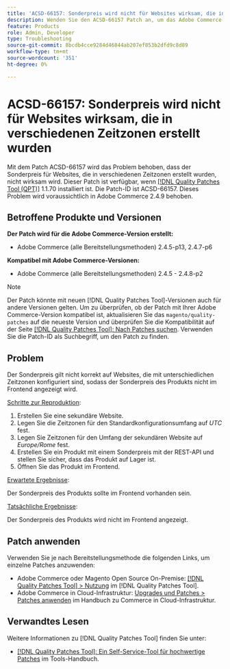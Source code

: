 ```yaml
---
title: 'ACSD-66157: Sonderpreis wird nicht für Websites wirksam, die in verschiedenen Zeitzonen erstellt wurden'
description: Wenden Sie den ACSD-66157 Patch an, um das Adobe Commerce-Problem zu beheben, bei dem der Sonderpreis für Websites, die in verschiedenen Zeitzonen erstellt wurden, nicht wirksam wird.
feature: Products
role: Admin, Developer
type: Troubleshooting
source-git-commit: 8bcdb4cce9284d46844ab207ef853b2dfd9c8d89
workflow-type: tm+mt
source-wordcount: '351'
ht-degree: 0%

---
```



# ACSD-66157: Sonderpreis wird nicht für Websites wirksam, die in verschiedenen Zeitzonen erstellt wurden

Mit dem Patch ACSD-66157 wird das Problem behoben, dass der Sonderpreis für Websites, die in verschiedenen Zeitzonen erstellt wurden, nicht wirksam wird. Dieser Patch ist verfügbar, wenn [[!DNL Quality Patches Tool (QPT)]](/help/tools/quality-patches-tool/quality-patches-tool-to-self-serve-quality-patches.md) 1.1.70 installiert ist. Die Patch-ID ist ACSD-66157. Dieses Problem wird voraussichtlich in Adobe Commerce 2.4.9 behoben.

## Betroffene Produkte und Versionen

**Der Patch wird für die Adobe Commerce-Version erstellt:**

* Adobe Commerce (alle Bereitstellungsmethoden) 2.4.5-p13, 2.4.7-p6

**Kompatibel mit Adobe Commerce-Versionen:**

* Adobe Commerce (alle Bereitstellungsmethoden) 2.4.5 - 2.4.8-p2

>[!NOTE]
>
>Der Patch könnte mit neuen [!DNL Quality Patches Tool]-Versionen auch für andere Versionen gelten. Um zu überprüfen, ob der Patch mit Ihrer Adobe Commerce-Version kompatibel ist, aktualisieren Sie das `magento/quality-patches` auf die neueste Version und überprüfen Sie die Kompatibilität auf der Seite [[!DNL Quality Patches Tool]: Nach Patches suchen](https://experienceleague.adobe.com/tools/commerce-quality-patches/index.html). Verwenden Sie die Patch-ID als Suchbegriff, um den Patch zu finden.

## Problem

Der Sonderpreis gilt nicht korrekt auf Websites, die mit unterschiedlichen Zeitzonen konfiguriert sind, sodass der Sonderpreis des Produkts nicht im Frontend angezeigt wird.

<u>Schritte zur Reproduktion</u>:

1. Erstellen Sie eine sekundäre Website.
1. Legen Sie die Zeitzonen für den Standardkonfigurationsumfang auf *UTC* fest.
1. Legen Sie Zeitzonen für den Umfang der sekundären Website auf *Europe/Rome* fest.
1. Erstellen Sie ein Produkt mit einem Sonderpreis mit der REST-API und stellen Sie sicher, dass das Produkt auf Lager ist.
1. Öffnen Sie das Produkt im Frontend.

<u>Erwartete Ergebnisse</u>:

Der Sonderpreis des Produkts sollte im Frontend vorhanden sein.

<u>Tatsächliche Ergebnisse</u>:

Der Sonderpreis des Produkts wird nicht im Frontend angezeigt.

## Patch anwenden

Verwenden Sie je nach Bereitstellungsmethode die folgenden Links, um einzelne Patches anzuwenden:

* Adobe Commerce oder Magento Open Source On-Premise: [[!DNL Quality Patches Tool] > Nutzung](/help/tools/quality-patches-tool/usage.md) im [!DNL Quality Patches Tool].
* Adobe Commerce in Cloud-Infrastruktur: [Upgrades und Patches > Patches anwenden](https://experienceleague.adobe.com/docs/commerce-cloud-service/user-guide/develop/upgrade/apply-patches.html) im Handbuch zu Commerce in Cloud-Infrastruktur.

## Verwandtes Lesen

Weitere Informationen zu [!DNL Quality Patches Tool] finden Sie unter:

* [[!DNL Quality Patches Tool]: Ein Self-Service-Tool für hochwertige Patches](/help/tools/quality-patches-tool/quality-patches-tool-to-self-serve-quality-patches.md) im Tools-Handbuch.
